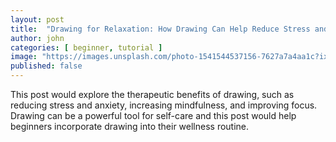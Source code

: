 ```yaml
---
layout: post
title:  "Drawing for Relaxation: How Drawing Can Help Reduce Stress and Anxiety"
author: john
categories: [ beginner, tutorial ]
image: "https://images.unsplash.com/photo-1541544537156-7627a7a4aa1c?ixlib=rb-0.3.5&ixid=eyJhcHBfaWQiOjEyMDd9&s=a20c472bc23308e390c8ffae3dd90c60&auto=format&fit=crop&w=750&q=80"
published: false
---
```


This post would explore the therapeutic benefits of drawing, such as reducing stress and anxiety, increasing mindfulness, and improving focus. Drawing can be a powerful tool for self-care and this post would help beginners incorporate drawing into their wellness routine.
